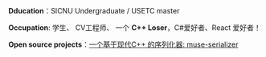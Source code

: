 **Dducation**：SICNU Undergraduate / USETC master

**Occupation**: 学生、 CV工程师、 一个 **C++ Loser**，C#爱好者、React 爱好者！

**Open source projects**：[一个基于现代C++ 的序列化器: muse-serializer](https://github.com/sorise/muse-serializer)
<!---
sorise/sorise is a ✨ special ✨ repository because its `README.md` (this file) appears on your GitHub profile.
You can click the Preview link to take a look at your changes.
--->
